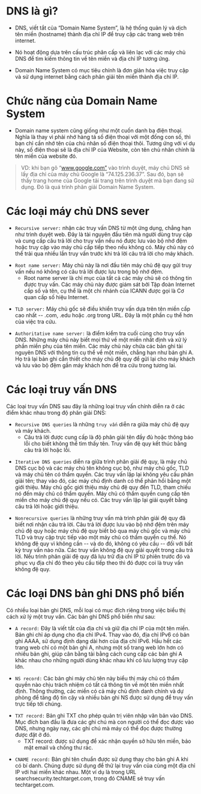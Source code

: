 # DNS là gì?

- DNS, viết tắt của “Domain Name System”, là hệ thống quản lý và dịch tên miền (hostname) thành địa chỉ IP để truy cập các trang web trên internet. 

- Nó hoạt động dựa trên cấu trúc phân cấp và liên lạc với các máy chủ DNS để tìm kiếm thông tin về tên miền và địa chỉ IP tương ứng.

- Domain Name System có mục tiêu chính là đơn giản hóa việc truy cập và sử dụng internet bằng cách phân giải tên miền thành địa chỉ IP.

# Chức năng của Domain Name System

- Domain name system cũng giống như một cuốn danh bạ điện thoại. Nghĩa là thay vì phải nhớ hàng tá số điện thoại với một đống con số, thì bạn chỉ cần nhớ tên của chủ nhân số điện thoại thôi. Tương ứng với ví dụ này, số điện thoại sẽ là địa chỉ IP của Website, còn tên chủ nhân chính là tên miền của website đó.

> VD: khi bạn gõ “www.google.com” vào trình duyệt, máy chủ DNS sẽ lấy địa chỉ của máy chủ Google là “74.125.236.37”. Sau đó, bạn sẽ thấy trang home của Google tải trang trên trình duyệt mà bạn đang sử dụng. Đó là quá trình phân giải Domain Name System.


# Các loại máy chủ DNS sever 
- `Recursive server:` nhận các truy vấn DNS từ một ứng dụng, chẳng hạn như trình duyệt web. Đây là tài nguyên đầu tiên mà người dùng truy cập và cung cấp câu trả lời cho truy vấn nếu nó được lưu vào bộ nhớ đệm hoặc truy cập vào máy chủ cấp tiếp theo nếu không có. Máy chủ này có thể trải qua nhiều lần truy vấn trước khi trả lời câu trả lời cho máy khách.
>
- `Root name server:` Máy chủ này là nơi đầu tiên máy chủ đệ quy gửi truy vấn nếu nó không có câu trả lời được lưu trong bộ nhớ đệm. 
  - Root name server là chỉ mục của tất cả các máy chủ sẽ có thông tin được truy vấn. Các máy chủ này được giám sát bởi Tập đoàn Internet cấp số và tên, cụ thể là một chi nhánh của ICANN được gọi là Cơ quan cấp số hiệu Internet.
>
- `TLD server:` Máy chủ gốc sẽ điều khiển truy vấn dựa trên tên miền cấp cao nhất -- .com, .edu hoặc .org trong URL. Đây là một phần cụ thể hơn của việc tra cứu.
>
- `Authoritative name server:` là điểm kiểm tra cuối cùng cho truy vấn DNS. Những máy chủ này biết mọi thứ về một miền nhất định và xử lý phần miền phụ của tên miền. Các máy chủ này chứa các bản ghi tài nguyên DNS với thông tin cụ thể về một miền, chẳng hạn như bản ghi A. Họ trả lại bản ghi cần thiết cho máy chủ đệ quy để gửi lại cho máy khách và lưu vào bộ đệm gần máy khách hơn để tra cứu trong tương lai.

# Các loại truy vấn DNS

Các loại truy vấn DNS sau đây là những loại truy vấn chính diễn ra ở các điểm khác nhau trong độ phân giải DNS:

- `Recursive DNS queries` là những `truy vấn` diễn ra giữa máy chủ đệ quy và máy khách. 
  - Câu trả lời được cung cấp là độ phân giải tên đầy đủ hoặc thông báo lỗi cho biết không thể tìm thấy tên. Truy vấn đệ quy kết thúc bằng câu trả lời hoặc lỗi.
>
- `Iterative DNS queries` diễn ra giữa trình phân giải đệ quy, là máy chủ DNS cục bộ và các máy chủ tên không cục bộ, như máy chủ gốc, TLD và máy chủ tên có thẩm quyền. Các truy vấn lặp lại không yêu cầu phân giải tên; thay vào đó, các máy chủ định danh có thể phản hồi bằng một giới thiệu. Máy chủ gốc giới thiệu máy chủ đệ quy đến TLD, tham chiếu nó đến máy chủ có thẩm quyền. Máy chủ có thẩm quyền cung cấp tên miền cho máy chủ đệ quy nếu có. Các truy vấn lặp lại giải quyết bằng câu trả lời hoặc giới thiệu.
>
- `Nonrecursive queries` là những truy vấn mà trình phân giải đệ quy đã biết nơi nhận câu trả lời. Câu trả lời được lưu vào bộ nhớ đệm trên máy chủ đệ quy hoặc máy chủ đệ quy biết bỏ qua máy chủ gốc và máy chủ TLD và truy cập trực tiếp vào một máy chủ có thẩm quyền cụ thể. Nó không đệ quy vì không cần -- và do đó, không có yêu cầu -- đối với bất kỳ truy vấn nào nữa. Các truy vấn không đệ quy giải quyết trong câu trả lời. Nếu trình phân giải đệ quy đã lưu trữ địa chỉ IP từ phiên trước đó và phục vụ địa chỉ đó theo yêu cầu tiếp theo thì đó được coi là truy vấn không đệ quy.

# Các loại DNS bản ghi DNS phổ biến

Có nhiều loại bản ghi DNS, mỗi loại có mục đích riêng trong việc biểu thị cách xử lý một truy vấn. Các bản ghi DNS phổ biến như sau:

- `A record:` Đây là viết tắt của địa chỉ và giữ địa chỉ IP của một tên miền. Bản ghi chỉ áp dụng cho địa chỉ IPv4. Thay vào đó, địa chỉ IPv6 có bản ghi AAAA, sử dụng định dạng dài hơn của địa chỉ IPv6. Hầu hết các trang web chỉ có một bản ghi A, nhưng một số trang web lớn hơn có nhiều bản ghi, giúp cân bằng tải bằng cách cung cấp các bản ghi A khác nhau cho những người dùng khác nhau khi có lưu lượng truy cập lớn.
>
- `NS record:` Các bản ghi máy chủ tên này biểu thị máy chủ có thẩm quyền nào chịu trách nhiệm có tất cả thông tin về một tên miền nhất định. Thông thường, các miền có cả máy chủ định danh chính và dự phòng để tăng độ tin cậy và nhiều bản ghi NS được sử dụng để truy vấn trực tiếp tới chúng.
>
- `TXT record:` Bản ghi TXT cho phép quản trị viên nhập văn bản vào DNS. Mục đích ban đầu là đưa các ghi chú mà con người có thể đọc được vào DNS, nhưng ngày nay, các ghi chú mà máy có thể đọc được thường được đặt ở đó.  
  - TXT record: được sử dụng để xác nhận quyền sở hữu tên miền, bảo mật email và chống thư rác.
>
- `CNAME record:` Bản ghi tên chuẩn được sử dụng thay cho bản ghi A khi có bí danh. Chúng được sử dụng để thử lại truy vấn của cùng một địa chỉ IP với hai miền khác nhau. Một ví dụ là trong URL searchsecurity.techtarget.com, trong đó CNAME sẽ truy vấn techtarget.com.